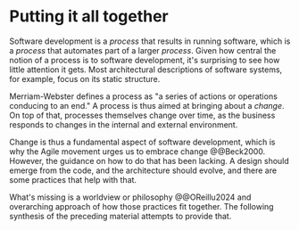 # Putting it all together

Software development is a _process_ that results in running software, which is a _process_ that automates part of a
larger _process_.
Given how central the notion of a process is to software development, it's surprising to see how little attention it
gets.
Most architectural descriptions of software systems, for example, focus on its static structure.

Merriam-Webster defines a process as "a series of actions or operations conducing to an end."
A process is thus aimed at bringing about a _change_.
On top of that, processes themselves change over time, as the business responds to changes in the internal and external
environment.

Change is thus a fundamental aspect of software development, which is why the Agile movement urges us to embrace change
@@Beck2000.
However, the guidance on how to do that has been lacking.
A design should emerge from the code, and the architecture should evolve, and there are some practices
that help with that.

What's missing is a worldview or philosophy @@OReillu2024 and overarching approach of how those practices fit together.
The following synthesis of the preceding material attempts to provide that.
